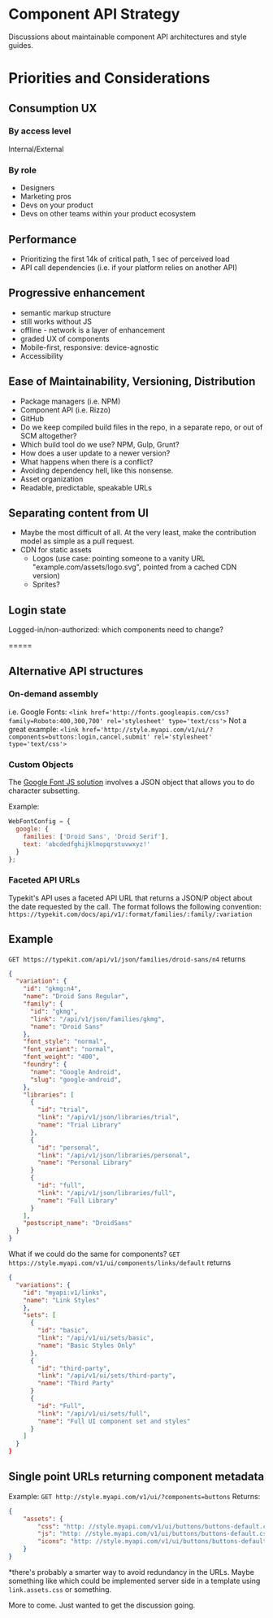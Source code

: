 # Component API Strategy
Discussions about maintainable component API architectures and style guides. 

# Priorities and Considerations
## Consumption UX 

### By access level
Internal/External

### By role
* Designers
* Marketing pros
* Devs on your product
* Devs on other teams within your product ecosystem

## Performance
* Prioritizing the first 14k of critical path, 1 sec of perceived load
* API call dependencies (i.e. if your platform relies on another API)

## Progressive enhancement
* semantic markup structure
* still works without JS
* offline - network is a layer of enhancement
* graded UX of components
* Mobile-first, responsive: device-agnostic
* Accessibility

## Ease of Maintainability, Versioning, Distribution
* Package managers (i.e. NPM)
* Component API (i.e. Rizzo)
* GitHub
* Do we keep compiled build files in the repo, in a separate repo, or out of SCM altogether?
* Which build tool do we use? NPM, Gulp, Grunt?
* How does a user update to a newer version?
* What happens when there is a conflict?
* Avoiding dependency hell, like this nonsense.
* Asset organization
* Readable, predictable, speakable URLs

## Separating content from UI
* Maybe the most difficult of all. At the very least, make the contribution model as simple as a pull request.
* CDN for static assets
    - Logos (use case: pointing someone to a vanity URL "example.com/assets/logo.svg", pointed from a cached CDN version)
    - Sprites? 

## Login state
Logged-in/non-authorized: which components need to change?

=====
## Alternative API structures
### On-demand assembly
i.e. Google Fonts: `<link href='http://fonts.googleapis.com/css?family=Roboto:400,300,700' rel='stylesheet' type='text/css'>`
Not a great example: `<link href='http://style.myapi.com/v1/ui/?components=buttons:login,cancel,submit' rel='stylesheet' type='text/css'>`

### Custom Objects
The [Google Font JS solution](https://github.com/typekit/webfontloader#google) involves a JSON object that allows you to do character subsetting. 

Example:
```javascript
WebFontConfig = {
  google: {
    families: ['Droid Sans', 'Droid Serif'],
    text: 'abcdedfghijklmopqrstuvwxyz!'
  }
};
```

### Faceted API URLs
Typekit's API uses a faceted API URL that returns a JSON/P object about the date requested by the call. 
The format follows the following convention: `https://typekit.com/docs/api/v1/:format/families/:family/:variation` 

## Example
`GET https://typekit.com/api/v1/json/families/droid-sans/n4`
returns
```json
{
  "variation": {
    "id": "gkmg:n4",
    "name": "Droid Sans Regular",
    "family": {
      "id": "gkmg",
      "link": "/api/v1/json/families/gkmg",
      "name": "Droid Sans"
    },
    "font_style": "normal",
    "font_variant": "normal",
    "font_weight": "400",
    "foundry": {
      "name": "Google Android",
      "slug": "google-android",
    },
    "libraries": [
      {
        "id": "trial",
        "link": "/api/v1/json/libraries/trial",
        "name": "Trial Library"
      },
      {
        "id": "personal",
        "link": "/api/v1/json/libraries/personal",
        "name": "Personal Library"
      }
      {
        "id": "full",
        "link": "/api/v1/json/libraries/full",
        "name": "Full Library"
      }
    ],
    "postscript_name": "DroidSans"
  }
}
```

What if we could do the same for components?
`GET https://style.myapi.com/v1/ui/components/links/default`
returns
```json
{
  "variations": {
    "id": "myapi:v1/links",
    "name": "Link Styles"
    },
    "sets": [
      {
        "id": "basic",
        "link": "/api/v1/ui/sets/basic",
        "name": "Basic Styles Only"
      },
      {
        "id": "third-party",
        "link": "/api/v1/ui/sets/third-party",
        "name": "Third Party"
      }
      {
        "id": "Full",
        "link": "/api/v1/ui/sets/full",
        "name": "Full UI component set and styles"
      }
    ]
  }
}
```

## Single point URLs returning component metadata
Example: `GET http://style.myapi.com/v1/ui/?components=buttons`
Returns:
```json
{
    "assets": {
        "css": "http: //style.myapi.com/v1/ui/buttons/buttons-default.css",
        "js": "http: //style.myapi.com/v1/ui/buttons/buttons-default.css",
        "icons": "http: //style.myapi.com/v1/ui/buttons/buttons-default.svg"
    }
}
```
*there's probably a smarter way to avoid redundancy in the URLs. Maybe something like [<base>](https://developer.mozilla.org/en-US/docs/Web/HTML/Element/base)
which could be implemented server side in a template using `link.assets.css` or something.


More to come. Just wanted to get the discussion going.
